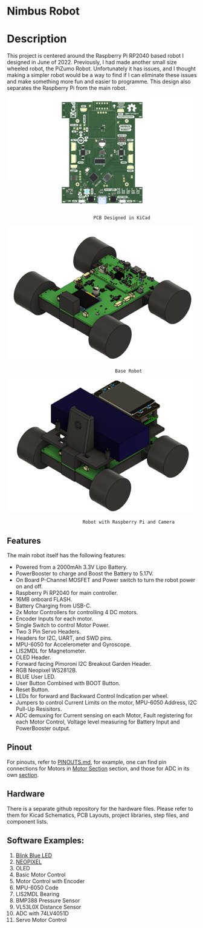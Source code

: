 # Nimbus Robot 

# Description
This project is centered around the Raspberry Pi RP2040 based robot I designed in June of 2022. 
Previously, I had made another small size wheeled robot, the PiZumo Robot. Unfortunately it has 
issues, and I thought making a simpler robot would be a way to find if I can eliminate these issues 
and make something more fun and easier to programme. This design also separates the Raspberry Pi
from the main robot.

<p align = "center">
<img src = "images/PCB.png">

                                    PCB Designed in KiCad
</p>
<p align = "center">
<img src = "images/BaseBot.png">
 
                                            Base Robot
</p>
<p align = "center">
<img src = "images/F360.png">

                                Robot with Raspberry Pi and Camera
</p>

## Features
The main robot itself has the following features:

- Powered from a 2000mAh 3.3V Lipo Battery.
- PowerBooster to charge and Boost the Battery to 5.17V.
- On Board P-Channel MOSFET and Power switch to turn the robot power on and off.
- Raspberry Pi RP2040 for main controller.
- 16MB onboard FLASH.
- Battery Charging from USB-C. 
- 2x Motor Controllers for controlling 4 DC motors.
- Encoder Inputs for each motor.
- Single Switch to control Motor Power.
- Two 3 Pin Servo Headers.
- Headers for I2C, UART, and SWD pins.
- MPU-6050 for Accelerometer and Gyroscope.
- LIS2MDL for Magnetometer.
- OLED Header.
- Forward facing Pimoroni I2C Breakout Garden Header.
- RGB Neopixel WS2812B.
- BLUE User LED.
- User Button Combined with BOOT Button.
- Reset Button.
- LEDs for forward and Backward Control Indication per wheel.
- Jumpers to control Current Limits on the motor, MPU-6050 Address, I2C Pull-Up Resisitors.
- ADC demuxing for Current sensing on each Motor, Fault registering for each Motor Control, Voltage level measuring for Battery Input and PowerBooster output.

## Pinout
For pinouts, refer to [PINOUTS.md](PINOUTS.md), for example, one can find pin connections for Motors in [Motor Section](PINOUTS.md#motor-connections) section, and those for ADC in its own [section](PINOUTS.md#adc).

## Hardware 
There is a separate github repository for the hardware files. Please refer to them for Kicad Schematics, PCB Layouts, project libraries, step files, and component lists.

## Software Examples:
1. [Blink Blue LED](Example_001_LED/.README.md)
2. [NEOPIXEL](Example_002_NEOPIXEL/.README.md)
3. OLED
4. Basic Motor Control
5. Motor Control with Encoder
6. MPU-6050 Code
7. LIS2MDL Bearing
8. BMP388 Pressure Sensor
9. VL53L0X Distance Sensor
10. ADC with 74LV4051D
11. Servo Motor Control
